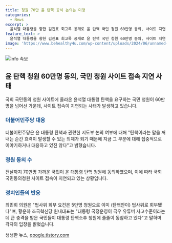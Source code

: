```yaml
---
title: 청원 70만 윤 탄핵 공식 논의는 미정
categories:
  - News
excerpt: >
  윤석열 대통령을 향한 김진표 회고록 공개로 윤 탄핵 국민 청원 60만명 동의, 사이트 지연 사태까지 이어지고 있음. 민주당은 탄핵에 대한 지금 논의 안 하지만 다가올 시점에 대처해야라며 입장을 밝혔음. 사회적 분위기는 촉발되며 꾸준한 동의가 이어지고 있으며 정치인들도 SNS를 통해 관련 발언을 하고 있음. 
feature_text: >
  윤석열 대통령을 향한 김진표 회고록 공개로 윤 탄핵 국민 청원 60만명 동의, 사이트 지연 사태까지 이어지고 있음. 민주당은 탄핵에 대한 지금 논의 안 하지만 다가올 시점에 대처해야라며 입장을 밝혔음. 사회적 분위기는 촉발되며 꾸준한 동의가 이어지고 있으며 정치인들도 SNS를 통해 관련 발언을 하고 있음. 
image: 'https://www.behealthy4u.com/wp-content/uploads/2024/06/unnamed-file.png'
---
```


<p><img src="https://www.behealthy4u.com/wp-content/uploads/2024/06/unnamed-file.png" alt="info 속보" /></p>

<h2 data-ke-size="size26">윤 탄핵 청원 60만명 동의, 국민 청원 사이트 접속 지연 사태</h2>

<p data-ke-size="size16">국회 국민동의 청원 사이트에 올라온 윤석열 대통령 탄핵을 요구하는 국민 청원이 60만명을 넘어선 가운데, 사이트 접속이 지연되는 사태가 발생하고 있습니다.</p>

<h3><b><span style="color: #1a5490;">더불어민주당 대응</span></b></h3>

<p data-ke-size="size16">더불어민주당은 윤 대통령 탄핵과 관련한 지도부 논의 여부에 대해 "탄핵이라는 말을 꺼내는 순간 효력이 발생할 수 있는 의제가 되기 때문에 지금 그 부분에 대해 집중적으로 이야기하거나 대응하고 있진 않다"고 밝혔습니다.</p>

<h3><b><span style="color: #1a5490;">청원 동의 수</span></b></h3>

<p data-ke-size="size16">전날까지 70만명 가까운 국민이 윤 대통령 탄핵 청원에 동의하였으며, 이에 따라 국회 국민동의청원 사이트 접속이 지연되고 있는 상황입니다.</p>

<h3><b><span style="color: #1a5490;">정치인들의 반응</span></b></h3>

<p data-ke-size="size16">최민희 의원은 "법사위 회부 요건은 5만명 청원으로 이미 (탄핵안이) 법사위로 회부됐다"며, 황운하 조국혁신당 원내대표는 "대통령 국정운영이 극우 유튜버 사고수준이라는 데 큰 충격을 받은 국민들이 대통령 탄핵소추 청원에 줄줄이 동참하고 있다"고 말하며 각자의 입장을 밝혔습니다.</p>
생생한 뉴스, <a href="https://qoogle.tistory.com" rel="dofollow">qoogle.tistory.com</a>



